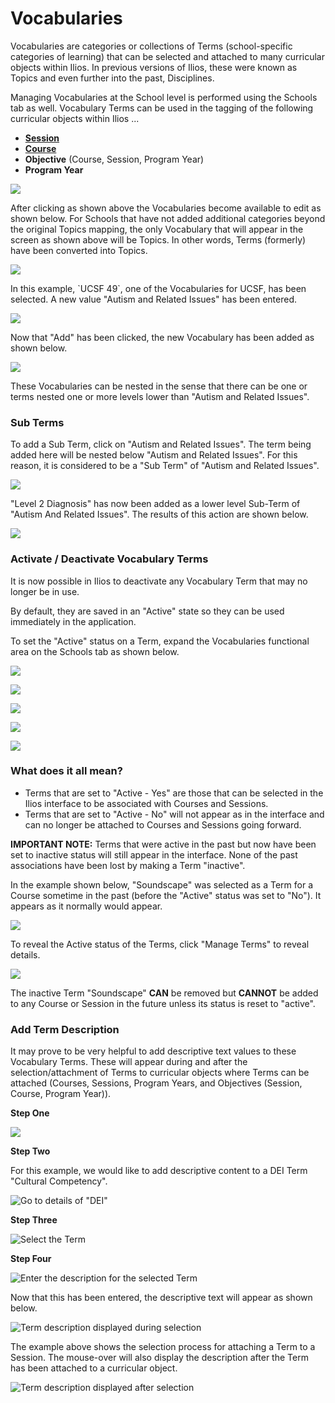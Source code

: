 # Vocabularies

Vocabularies are categories or collections of Terms (school-specific categories of learning) that can be selected and attached to many curricular objects within Ilios. In previous versions of Ilios, these were known as Topics and even further into the past, Disciplines.

Managing Vocabularies at the School level is performed using the Schools tab as well. Vocabulary Terms can be used in the tagging of the following curricular objects within Ilios ...

* ****[**Session**](https://iliosproject.gitbook.io/ilios-user-guide/courses-and-sessions/sessions)****
* ****[**Course**](https://iliosproject.gitbook.io/ilios-user-guide/courses-and-sessions/courses)****
* **Objective** (Course, Session, Program Year)&#x20;
* **Program Year**

![](../.gitbook/assets/manage\_vocab\_1.jpg)

After clicking as shown above the Vocabularies become available to edit as shown below. For Schools that have not added additional categories beyond the original Topics mapping, the only Vocabulary that will appear in the screen as shown above will be Topics. In other words, Terms (formerly) have been converted into Topics.

![](../.gitbook/assets/manage\_vocab\_2.jpg)

In this example, \`UCSF 49\`, one of the Vocabularies for UCSF, has been selected. A new value "Autism and Related Issues" has been entered.

![](../.gitbook/assets/manage\_vocab\_3.jpg)

Now that "Add" has been clicked, the new Vocabulary has been added as shown below.

![](../.gitbook/assets/manage\_vocab\_4.jpg)

These Vocabularies can be nested in the sense that there can be one or terms nested one or more levels lower than "Autism and Related Issues".

### Sub Terms

To add a Sub Term, click on "Autism and Related Issues". The term being added here will be nested below "Autism and Related Issues". For this reason, it is considered to be a "Sub Term" of "Autism and Related Issues".

![](../.gitbook/assets/manage\_vocab\_5.jpg)

"Level 2 Diagnosis" has now been added as a lower level Sub-Term of "Autism And Related Issues". The results of this action are shown below.

![](../.gitbook/assets/manage\_vocab\_6.jpg)

### Activate / Deactivate Vocabulary Terms

It is now possible in Ilios to deactivate any Vocabulary Term that may no longer be in use.

By default, they are saved in an "Active" state so they can be used immediately in the application.

To set the "Active" status on a Term, expand the Vocabularies functional area on the Schools tab as shown below.

![](../.gitbook/assets/vocabs.png)

![](../.gitbook/assets/vocabs2.png)

![](../.gitbook/assets/vocabs3.png)

![](../.gitbook/assets/vocabs4.png)

![](../.gitbook/assets/vocabs5.png)

### What does it all mean?

* Terms that are set to "Active - Yes" are those that can be selected in the Ilios interface to be associated with Courses and Sessions.
* Terms that are set to "Active - No" will not appear as in the interface and can no longer be attached to Courses and Sessions going forward.&#x20;

**IMPORTANT NOTE:** Terms that were active in the past but now have been set to inactive status will still appear in the interface. None of the past associations have been lost by making a Term "inactive".

In the example shown below, "Soundscape" was selected as a Term for a Course sometime in the past (before the "Active" status was set to "No"). It appears as it normally would appear.

![](../.gitbook/assets/vocabs6.png)

To reveal the Active status of the Terms, click "Manage Terms" to reveal details.

![](../.gitbook/assets/vocabs7.png)

The inactive Term "Soundscape" **CAN** be removed but **CANNOT** be added to any Course or Session in the future unless its status is reset to "active".

### Add Term Description

It may prove to be very helpful to add descriptive text values to these Vocabulary Terms. These will appear during and after the selection/attachment of Terms to curricular objects where Terms can be attached (Courses, Sessions, Program Years, and Objectives (Session, Course, Program Year)).

**Step One**

![](<../.gitbook/assets/open vocab1.png>)

**Step Two**

For this example, we would like to add descriptive content to a DEI Term "Cultural Competency".

![Go to details of "DEI"](<../.gitbook/assets/open vocab2.png>)

**Step Three**

![Select the Term](<../.gitbook/assets/modify term1.png>)

**Step Four**

![Enter the description for the selected Term](../.gitbook/assets/add\_term\_desc1.png)

Now that this has been entered, the descriptive text will appear as shown below.

![Term description displayed during selection](../.gitbook/assets/selection\_mouse\_over.png)

The example above shows the selection process for attaching a Term to a Session. The mouse-over will also display the description after the Term has been attached to a curricular object.

![Term description displayed after selection](../.gitbook/assets/selected\_mouse\_over1.png)

